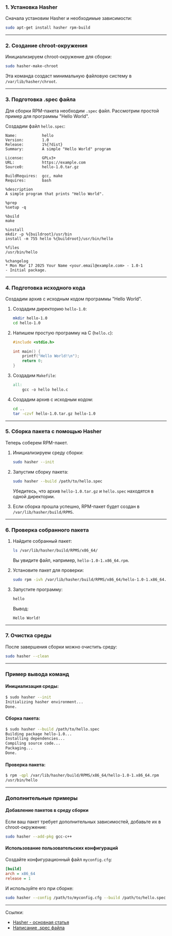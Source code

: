 

### 1. Установка Hasher
Сначала установим Hasher и необходимые зависимости:
```bash
sudo apt-get install hasher rpm-build
```

---

### 2. Создание chroot-окружения
Инициализируем chroot-окружение для сборки:
```bash
sudo hasher-make-chroot
```
Эта команда создаст минимальную файловую систему в `/var/lib/hasher/chroot`.

---

### 3. Подготовка .spec файла
Для сборки RPM-пакета необходим `.spec` файл. Рассмотрим простой пример для программы "Hello World".

Создадим файл `hello.spec`:
```spec
Name:           hello
Version:        1.0
Release:        1%{?dist}
Summary:        A simple "Hello World" program

License:        GPLv3+
URL:            https://example.com
Source0:        hello-1.0.tar.gz

BuildRequires:  gcc, make
Requires:       bash

%description
A simple program that prints "Hello World".

%prep
%setup -q

%build
make

%install
mkdir -p %{buildroot}/usr/bin
install -m 755 hello %{buildroot}/usr/bin/hello

%files
/usr/bin/hello

%changelog
* Mon Mar 17 2025 Your Name <your.email@example.com> - 1.0-1
- Initial package.
```

---

### 4. Подготовка исходного кода
Создадим архив с исходным кодом программы "Hello World".

1. Создадим директорию `hello-1.0`:
   ```bash
   mkdir hello-1.0
   cd hello-1.0
   ```

2. Напишем простую программу на C (`hello.c`):
   ```c
   #include <stdio.h>

   int main() {
       printf("Hello World!\n");
       return 0;
   }
   ```

3. Создадим `Makefile`:
   ```makefile
   all:
       gcc -o hello hello.c
   ```

4. Создадим архив с исходным кодом:
   ```bash
   cd ..
   tar -czvf hello-1.0.tar.gz hello-1.0
   ```

---

### 5. Сборка пакета с помощью Hasher
Теперь соберем RPM-пакет.

1. Инициализируем среду сборки:
   ```bash
   sudo hasher --init
   ```

2. Запустим сборку пакета:
   ```bash
   sudo hasher --build /path/to/hello.spec
   ```
   Убедитесь, что архив `hello-1.0.tar.gz` и `hello.spec` находятся в одной директории.

3. Если сборка прошла успешно, RPM-пакет будет создан в `/var/lib/hasher/build/RPMS`.

---

### 6. Проверка собранного пакета
1. Найдите собранный пакет:
   ```bash
   ls /var/lib/hasher/build/RPMS/x86_64/
   ```
   Вы увидите файл, например, `hello-1.0-1.x86_64.rpm`.

2. Установите пакет для проверки:
   ```bash
   sudo rpm -ivh /var/lib/hasher/build/RPMS/x86_64/hello-1.0-1.x86_64.rpm
   ```

3. Запустите программу:
   ```bash
   hello
   ```
   Вывод:
   ```
   Hello World!
   ```

---

### 7. Очистка среды
После завершения сборки можно очистить среду:
```bash
sudo hasher --clean
```

---

### Пример вывода команд
#### Инициализация среды:
```bash
$ sudo hasher --init
Initializing hasher environment...
Done.
```

#### Сборка пакета:
```bash
$ sudo hasher --build /path/to/hello.spec
Building package hello-1.0...
Installing dependencies...
Compiling source code...
Packaging...
Done.
```

#### Проверка пакета:
```bash
$ rpm -qpl /var/lib/hasher/build/RPMS/x86_64/hello-1.0-1.x86_64.rpm
/usr/bin/hello
```

---

### Дополнительные примеры
#### Добавление пакетов в среду сборки
Если ваш пакет требует дополнительных зависимостей, добавьте их в chroot-окружение:
```bash
sudo hasher --add-pkg gcc-c++
```

#### Использование пользовательских конфигураций
Создайте конфигурационный файл `myconfig.cfg`:
```ini
[build]
arch = x86_64
release = 1
```
И используйте его при сборке:
```bash
sudo hasher --config /path/to/myconfig.cfg --build /path/to/hello.spec
```

---
Ссылки:

- [Hasher - основная статья](https://www.altlinux.org/%D0%9E_%D1%81%D1%82%D1%80%D0%B0%D1%82%D0%B5%D0%B3%D0%B8%D0%B8_%D1%81%D0%B1%D0%BE%D1%80%D0%BA%D0%B8_RPM_%D0%BF%D0%B0%D0%BA%D0%B5%D1%82%D0%BE%D0%B2)
- [Написание .spec файла](https://www.altlinux.org/Spec)
